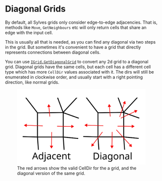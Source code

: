 # Diagonal Grids

By default, all Sylves grids only consider edge-to-edge adjacencies. That is, methods like `Move`, `GetNeighbours` etc will only return cells that share an edge with the input cell.

This is usually all that is needed, as you can find any diagonal via two steps in the grid. But sometimes it's convenient to have a grid that directly represents connections between diagonal cells. 

You can use [`IGrid.GetDiagonalGrid`](xref:Sylves.IGrid.GetDiagonalGrid) to convert any 2d grid to a diagonal grid. Diagonal grids have the same cells, but each cell has a different cell type which has more `CellDir` values associated with it. The dirs will still be enumerated in clockwise order, and usually start with a right pointing direction, like normal grids.

<figure>
<img src="../../images/diags.svg"/>
<caption>The red arrows show the valid CellDir for the a grid, and the diagonal version of the same grid.</caption>
</figure>